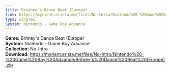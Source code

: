 ```yaml
---
title: Britney's Dance Beat (Europe)
link: https://myrient.erista.me/files/No-Intro/Nintendo%20-%20Game%20Boy%20Advance/Britney's%20Dance%20Beat%20(Europe).zip
type: single1
System: Nintendo - Game Boy Advance
---
```

<b>Game:</b> Britney's Dance Beat (Europe)<br>
<b>System:</b> Nintendo - Game Boy Advance<br>
<b>Collection:</b> No-Intro<br>
<b>Download:</b> https://myrient.erista.me/files/No-Intro/Nintendo%20-%20Game%20Boy%20Advance/Britney's%20Dance%20Beat%20(Europe).zip